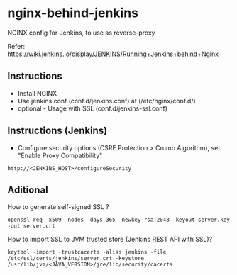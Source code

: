 # nginx-behind-jenkins
NGINX config for Jenkins, to use as reverse-proxy

Refer: https://wiki.jenkins.io/display/JENKINS/Running+Jenkins+behind+Nginx

## Instructions

* Install NGINX
* Use jenkins conf (conf.d/jenkins.conf) at (/etc/nginx/conf.d/)
* optional - Usage with SSL (conf.d/jenkins-ssl.conf)

## Instructions (Jenkins)

* Configure security options (CSRF Protection > Crumb Algorithm), set "Enable Proxy Compatibility"

```
http://<JENKINS_HOST>/configureSecurity
```

## Aditional

How to generate self-signed SSL ?

```
openssl req -x509 -nodes -days 365 -newkey rsa:2048 -keyout server.key -out server.crt
```

How to import SSL to JVM trusted store (Jenkins REST API with SSL)?

```
keytool -import -trustcacerts -alias jenkins -file /etc/ssl/certs/jenkins/server.crt -keystore /usr/lib/jvm/<JAVA_VERSION>/jre/lib/security/cacerts
```
